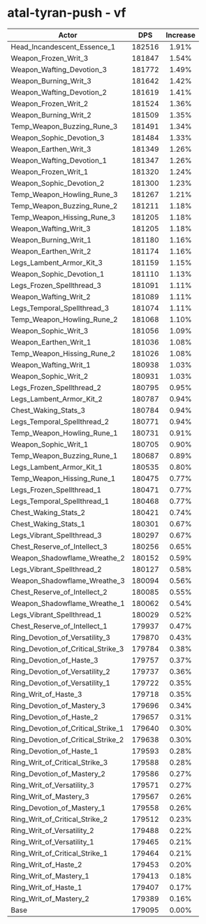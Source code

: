 # atal-tyran-push - vf
| Actor | DPS | Increase |
|---|:---:|:---:|
|Head_Incandescent_Essence_1|182516|1.91%|
|Weapon_Frozen_Writ_3|181847|1.54%|
|Weapon_Wafting_Devotion_3|181772|1.49%|
|Weapon_Burning_Writ_3|181642|1.42%|
|Weapon_Wafting_Devotion_2|181619|1.41%|
|Weapon_Frozen_Writ_2|181524|1.36%|
|Weapon_Burning_Writ_2|181509|1.35%|
|Temp_Weapon_Buzzing_Rune_3|181491|1.34%|
|Weapon_Sophic_Devotion_3|181484|1.33%|
|Weapon_Earthen_Writ_3|181349|1.26%|
|Weapon_Wafting_Devotion_1|181347|1.26%|
|Weapon_Frozen_Writ_1|181320|1.24%|
|Weapon_Sophic_Devotion_2|181300|1.23%|
|Temp_Weapon_Howling_Rune_3|181267|1.21%|
|Temp_Weapon_Buzzing_Rune_2|181211|1.18%|
|Temp_Weapon_Hissing_Rune_3|181205|1.18%|
|Weapon_Wafting_Writ_3|181205|1.18%|
|Weapon_Burning_Writ_1|181180|1.16%|
|Weapon_Earthen_Writ_2|181174|1.16%|
|Legs_Lambent_Armor_Kit_3|181159|1.15%|
|Weapon_Sophic_Devotion_1|181110|1.13%|
|Legs_Frozen_Spellthread_3|181091|1.11%|
|Weapon_Wafting_Writ_2|181089|1.11%|
|Legs_Temporal_Spellthread_3|181074|1.11%|
|Temp_Weapon_Howling_Rune_2|181068|1.10%|
|Weapon_Sophic_Writ_3|181056|1.09%|
|Weapon_Earthen_Writ_1|181036|1.08%|
|Temp_Weapon_Hissing_Rune_2|181026|1.08%|
|Weapon_Wafting_Writ_1|180938|1.03%|
|Weapon_Sophic_Writ_2|180931|1.03%|
|Legs_Frozen_Spellthread_2|180795|0.95%|
|Legs_Lambent_Armor_Kit_2|180787|0.94%|
|Chest_Waking_Stats_3|180784|0.94%|
|Legs_Temporal_Spellthread_2|180771|0.94%|
|Temp_Weapon_Howling_Rune_1|180731|0.91%|
|Weapon_Sophic_Writ_1|180705|0.90%|
|Temp_Weapon_Buzzing_Rune_1|180687|0.89%|
|Legs_Lambent_Armor_Kit_1|180535|0.80%|
|Temp_Weapon_Hissing_Rune_1|180475|0.77%|
|Legs_Frozen_Spellthread_1|180471|0.77%|
|Legs_Temporal_Spellthread_1|180468|0.77%|
|Chest_Waking_Stats_2|180421|0.74%|
|Chest_Waking_Stats_1|180301|0.67%|
|Legs_Vibrant_Spellthread_3|180297|0.67%|
|Chest_Reserve_of_Intellect_3|180256|0.65%|
|Weapon_Shadowflame_Wreathe_2|180152|0.59%|
|Legs_Vibrant_Spellthread_2|180127|0.58%|
|Weapon_Shadowflame_Wreathe_3|180094|0.56%|
|Chest_Reserve_of_Intellect_2|180085|0.55%|
|Weapon_Shadowflame_Wreathe_1|180062|0.54%|
|Legs_Vibrant_Spellthread_1|180029|0.52%|
|Chest_Reserve_of_Intellect_1|179937|0.47%|
|Ring_Devotion_of_Versatility_3|179870|0.43%|
|Ring_Devotion_of_Critical_Strike_3|179784|0.38%|
|Ring_Devotion_of_Haste_3|179757|0.37%|
|Ring_Devotion_of_Versatility_2|179737|0.36%|
|Ring_Devotion_of_Versatility_1|179722|0.35%|
|Ring_Writ_of_Haste_3|179718|0.35%|
|Ring_Devotion_of_Mastery_3|179696|0.34%|
|Ring_Devotion_of_Haste_2|179657|0.31%|
|Ring_Devotion_of_Critical_Strike_1|179640|0.30%|
|Ring_Devotion_of_Critical_Strike_2|179638|0.30%|
|Ring_Devotion_of_Haste_1|179593|0.28%|
|Ring_Writ_of_Critical_Strike_3|179588|0.28%|
|Ring_Devotion_of_Mastery_2|179586|0.27%|
|Ring_Writ_of_Versatility_3|179571|0.27%|
|Ring_Writ_of_Mastery_3|179567|0.26%|
|Ring_Devotion_of_Mastery_1|179558|0.26%|
|Ring_Writ_of_Critical_Strike_2|179512|0.23%|
|Ring_Writ_of_Versatility_2|179488|0.22%|
|Ring_Writ_of_Versatility_1|179465|0.21%|
|Ring_Writ_of_Critical_Strike_1|179464|0.21%|
|Ring_Writ_of_Haste_2|179453|0.20%|
|Ring_Writ_of_Mastery_1|179413|0.18%|
|Ring_Writ_of_Haste_1|179407|0.17%|
|Ring_Writ_of_Mastery_2|179389|0.16%|
|Base|179095|0.00%|
